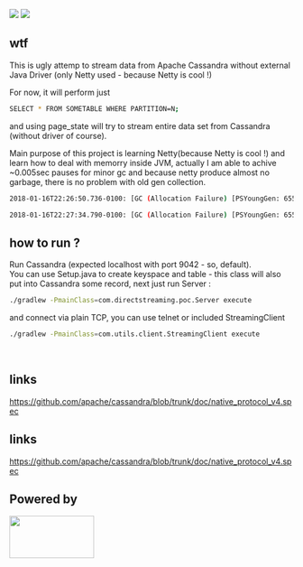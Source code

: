 [![](https://img.shields.io/badge/unicorn-approved-ff69b4.svg)](https://www.youtube.com/watch?v=9auOCbH5Ns4)
![][license img]

## wtf
This is ugly attemp to stream data from Apache Cassandra without external Java Driver (only Netty used - because Netty is cool !)

For now, it will perform just
```bash
SELECT * FROM SOMETABLE WHERE PARTITION=N;
```
and using page_state will try to stream entire data set from Cassandra (without driver of course).<br />

Main purpose of this project is learning Netty(because Netty is cool !) and learn how to deal with memorry inside JVM, actually I am able to achive ~0.005sec pauses for minor gc and because netty produce almost no garbage, there is no problem with old gen collection.
```bash
2018-01-16T22:26:50.736-0100: [GC (Allocation Failure) [PSYoungGen: 655360K->320K(720896K)] 809663K->154631K(1007616K), 0.0051639 secs] [Times: user=0.02 sys=0.00, real=0.01 secs] 

2018-01-16T22:27:34.790-0100: [GC (Allocation Failure) [PSYoungGen: 655680K->352K(720896K)] 809991K->154671K(1007616K), 0.0049471 secs] [Times: user=0.02 sys=0.00, real=0.00 secs] 
```

## how to run ?
Run Cassandra (expected localhost with port 9042 - so, default).<br />
You can use Setup.java to create keyspace and table - this class will also put into Cassandra some record,
next just run Server : <br />
```bash
./gradlew -PmainClass=com.directstreaming.poc.Server execute
```

and connect via plain TCP, you can use telnet or included StreamingClient

```bash
./gradlew -PmainClass=com.utils.client.StreamingClient execute
```
<br />

## links
https://github.com/apache/cassandra/blob/trunk/doc/native_protocol_v4.spec
## links
https://github.com/apache/cassandra/blob/trunk/doc/native_protocol_v4.spec

## Powered by
<img src="http://normanmaurer.me/presentations/2014-netflix-netty/images/netty_logo.png" height="75" width="150">

[license img]:https://img.shields.io/badge/License-Apache%202-blue.svg